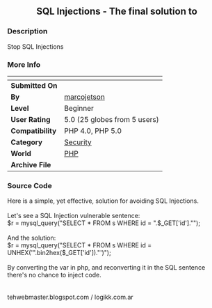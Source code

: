 ﻿<div align="center">

## SQL Injections \- The final solution to


</div>

### Description

Stop SQL Injections
 
### More Info
 


<span>             |<span>
---                |---
**Submitted On**   |
**By**             |[marcojetson](https://github.com/Planet-Source-Code/PSCIndex/blob/master/ByAuthor/marcojetson.md)
**Level**          |Beginner
**User Rating**    |5.0 (25 globes from 5 users)
**Compatibility**  |PHP 4\.0, PHP 5\.0
**Category**       |[Security](https://github.com/Planet-Source-Code/PSCIndex/blob/master/ByCategory/security__8-14.md)
**World**          |[PHP](https://github.com/Planet-Source-Code/PSCIndex/blob/master/ByWorld/php.md)
**Archive File**   |[](https://github.com/Planet-Source-Code/marcojetson-sql-injections-the-final-solution-to__8-2576/archive/master.zip)





### Source Code

Here is a simple, yet effective, solution for avoiding SQL Injections.<br><br>
Let's see a SQL Injection vulnerable sentence:<br>
$r = mysql_query("SELECT * FROM s WHERE id = ".$_GET['id']."");<br><br>
And the solution:<br>
$r = mysql_query("SELECT * FROM s WHERE id = UNHEX('".bin2hex($_GET['id'])."')");<br><br>
By converting the var in php, and reconverting it in the SQL sentence there's no chance to inject code.<br><br><br>
tehwebmaster.blogspot.com / logikk.com.ar

